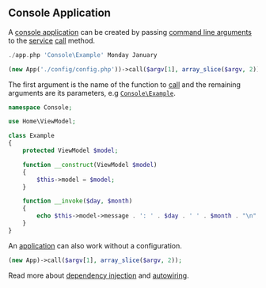 ## Console Application
A [console application](https://github.com/mvc5/mvc5-application/blob/master/app.php) can be created by passing [command line arguments](http://php.net/manual/en/reserved.variables.argv.php) to the [service](https://github.com/mvc5/mvc5/blob/master/src/Service/Service.php) [call](https://github.com/mvc5/mvc5/blob/master/src/Resolver/Service.php#L22) method.
```php
./app.php 'Console\Example' Monday January
```
```php
(new App('./config/config.php'))->call($argv[1], array_slice($argv, 2));
```
The first argument is the name of the function to [call](https://github.com/mvc5/mvc5/blob/master/src/Resolver/Service.php#L22) and the remaining arguments are its parameters, e.g [<code>Console\Example</code>](https://github.com/mvc5/mvc5-application/blob/master/src/Console/Example.php).
```php
namespace Console;

use Home\ViewModel;

class Example
{
    protected ViewModel $model;

    function __construct(ViewModel $model)
    {
        $this->model = $model;
    }

    function __invoke($day, $month)
    {
        echo $this->model->message . ': ' . $day . ' ' . $month . "\n";
    }
}
```
An [application](https://github.com/mvc5/mvc5/blob/master/src/App.php) can also work without a configuration. 
```php
(new App)->call($argv[1], array_slice($argv, 2));
```
Read more about <a href="#dependency-injection">dependency injection</a> and <a href="#autowiring">autowiring</a>.

